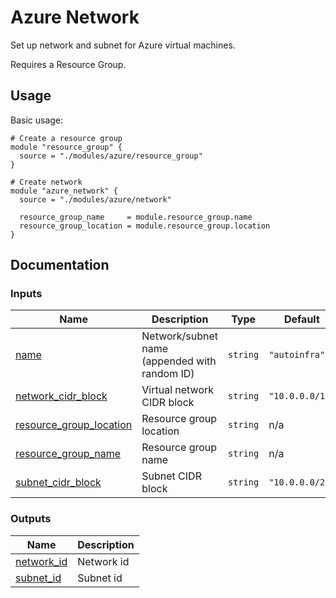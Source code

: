 
# Azure Network

Set up network and subnet for Azure virtual machines.

Requires a Resource Group.

## Usage

Basic usage:

```hcl
# Create a resource group
module "resource_group" {
  source = "./modules/azure/resource_group"
}

# Create network
module "azure_network" {
  source = "./modules/azure/network"

  resource_group_name     = module.resource_group.name
  resource_group_location = module.resource_group.location
}
```

## Documentation

<!-- BEGIN_TF_DOCS -->
### Inputs

| Name | Description | Type | Default | Required |
|------|-------------|------|---------|:--------:|
| <a name="input_name"></a> [name](#input\_name) | Network/subnet name (appended with random ID) | `string` | `"autoinfra"` | no |
| <a name="input_network_cidr_block"></a> [network\_cidr\_block](#input\_network\_cidr\_block) | Virtual network CIDR block | `string` | `"10.0.0.0/16"` | no |
| <a name="input_resource_group_location"></a> [resource\_group\_location](#input\_resource\_group\_location) | Resource group location | `string` | n/a | yes |
| <a name="input_resource_group_name"></a> [resource\_group\_name](#input\_resource\_group\_name) | Resource group name | `string` | n/a | yes |
| <a name="input_subnet_cidr_block"></a> [subnet\_cidr\_block](#input\_subnet\_cidr\_block) | Subnet CIDR block | `string` | `"10.0.0.0/24"` | no |

### Outputs

| Name | Description |
|------|-------------|
| <a name="output_network_id"></a> [network\_id](#output\_network\_id) | Network id |
| <a name="output_subnet_id"></a> [subnet\_id](#output\_subnet\_id) | Subnet id |
<!-- END_TF_DOCS -->
